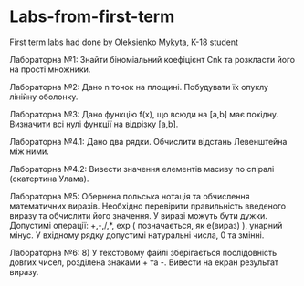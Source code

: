 # Labs-from-first-term
First term labs had done by Oleksienko Mykyta, K-18 student

Лабораторна №1: Знайти біноміальний коефіцієнт Сnk та розкласти його на прості множники.

Лабораторна №2: Дано n точок на площині. Побудувати їх опуклу лінійну оболонку.

Лабораторна №3: Дано функцію f(x), що всюди на [a,b] має похідну. Визначити всі нулі функції на відрізку [a,b].

Лабораторна №4.1:	Дано два рядки. Обчислити відстань Левенштейна між ними.

Лабораторна №4.2: Вивести значення елементів масиву по спіралі (скатертина Улама).

Лабораторна №5: Обернена польська нотація та обчислення математичних виразів. Необхідно перевірити правильність введеного виразу та обчислити його значення. У виразі можуть бути дужки. Допустимі операції: +,-,/,*, exp ( позначається, як е(вираз) ), унарний мінус. У вхідному рядку допустимі натуральні числа, 0 та змінні.

Лабораторна №6:  8)	У текстовому файлі зберігається послідовність довгих чисел, розділена знаками + та -. Вивести на екран результат виразу.
